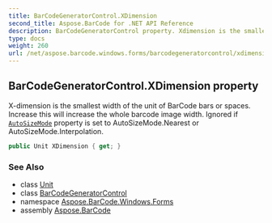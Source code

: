 ```yaml
---
title: BarCodeGeneratorControl.XDimension
second_title: Aspose.BarCode for .NET API Reference
description: BarCodeGeneratorControl property. Xdimension is the smallest width of the unit of BarCode bars or spaces. Increase this will increase the whole barcode image width. Ignored if AutoSizeMode property is set to AutoSizeMode.Nearest or AutoSizeMode.Interpolation
type: docs
weight: 260
url: /net/aspose.barcode.windows.forms/barcodegeneratorcontrol/xdimension/
---
```

## BarCodeGeneratorControl.XDimension property

X-dimension is the smallest width of the unit of BarCode bars or spaces. Increase this will increase the whole barcode image width. Ignored if [`AutoSizeMode`](../../../aspose.barcode.generation/autosizemode/) property is set to AutoSizeMode.Nearest or AutoSizeMode.Interpolation.

```csharp
public Unit XDimension { get; }
```

### See Also

* class [Unit](../../../aspose.barcode.generation/unit/)
* class [BarCodeGeneratorControl](../)
* namespace [Aspose.BarCode.Windows.Forms](../../barcodegeneratorcontrol/)
* assembly [Aspose.BarCode](../../../)


